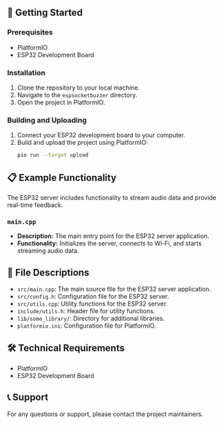 
## 🚀 Getting Started

### Prerequisites
- PlatformIO
- ESP32 Development Board

### Installation
1. Clone the repository to your local machine.
2. Navigate to the `espsocketbuzzer` directory.
3. Open the project in PlatformIO.

### Building and Uploading
1. Connect your ESP32 development board to your computer.
2. Build and upload the project using PlatformIO:
    ```sh
    pio run --target upload
    ```

## 📋 Example Functionality
The ESP32 server includes functionality to stream audio data and provide real-time feedback.

### `main.cpp`
- **Description:** The main entry point for the ESP32 server application.
- **Functionality:** Initializes the server, connects to Wi-Fi, and starts streaming audio data.

## 📂 File Descriptions
- `src/main.cpp`: The main source file for the ESP32 server application.
- `src/config.h`: Configuration file for the ESP32 server.
- `src/utils.cpp`: Utility functions for the ESP32 server.
- `include/utils.h`: Header file for utility functions.
- `lib/some_library/`: Directory for additional libraries.
- `platformio.ini`: Configuration file for PlatformIO.

## 🛠️ Technical Requirements
- PlatformIO
- ESP32 Development Board

## 📞 Support
For any questions or support, please contact the project maintainers.